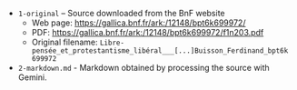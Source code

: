 - `1-original` – Source downloaded from the BnF website
  - Web page: https://gallica.bnf.fr/ark:/12148/bpt6k699972/
  - PDF: https://gallica.bnf.fr/ark:/12148/bpt6k699972/f1n203.pdf
  - Original filename: `Libre-pensée_et_protestantisme_libéral___[...]Buisson_Ferdinand_bpt6k699972`
- `2-markdown.md` - Markdown obtained by processing the source with Gemini.

